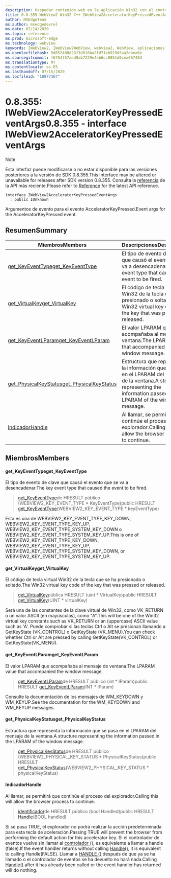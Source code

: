 ```yaml
---
description: Hospedar contenido web en la aplicación Win32 con el control Microsoft Edge WebView2
title: 0.8.355-WebView2 Win32 C++ IWebView2AcceleratorKeyPressedEventArgs
author: MSEdgeTeam
ms.author: msedgedevrel
ms.date: 07/14/2020
ms.topic: reference
ms.prod: microsoft-edge
ms.technology: webview
keywords: IWebView2, IWebView2WebView, webview2, WebView, aplicaciones Win32, Win32, Edge
ms.openlocfilehash: 5d052488d23f3d016ba2fd71eb929d5aa2ebea6e
ms.sourcegitcommit: f6764f57aed9ab7229e4eb6cc8851d0cea667403
ms.translationtype: MT
ms.contentlocale: es-ES
ms.lasthandoff: 07/15/2020
ms.locfileid: "10877367"
---
```

# <span data-ttu-id="537d5-104">0.8.355: IWebView2AcceleratorKeyPressedEventArgs</span><span class="sxs-lookup"><span data-stu-id="537d5-104">0.8.355 - interface IWebView2AcceleratorKeyPressedEventArgs</span></span> 

> [!NOTE]
> <span data-ttu-id="537d5-105">Esta interfaz puede modificarse o no estar disponible para las versiones posteriores a la versión de SDK 0.8.355.</span><span class="sxs-lookup"><span data-stu-id="537d5-105">This interface may be altered or unavailable for releases after SDK version 0.8.355.</span></span> <span data-ttu-id="537d5-106">Consulta la [referencia](../../../webview2-api-reference.md) de la API más reciente.</span><span class="sxs-lookup"><span data-stu-id="537d5-106">Please refer to [Reference](../../../webview2-api-reference.md) for the latest API reference.</span></span>

```
interface IWebView2AcceleratorKeyPressedEventArgs
  : public IUnknown
```

<span data-ttu-id="537d5-107">Argumentos de evento para el evento AcceleratorKeyPressed.</span><span class="sxs-lookup"><span data-stu-id="537d5-107">Event args for the AcceleratorKeyPressed event.</span></span>

## <span data-ttu-id="537d5-108">Resumen</span><span class="sxs-lookup"><span data-stu-id="537d5-108">Summary</span></span>

 <span data-ttu-id="537d5-109">Miembros</span><span class="sxs-lookup"><span data-stu-id="537d5-109">Members</span></span>                        | <span data-ttu-id="537d5-110">Descripciones</span><span class="sxs-lookup"><span data-stu-id="537d5-110">Descriptions</span></span>
--------------------------------|---------------------------------------------
[<span data-ttu-id="537d5-111">get_KeyEventType</span><span class="sxs-lookup"><span data-stu-id="537d5-111">get_KeyEventType</span></span>](#get_keyeventtype) | <span data-ttu-id="537d5-112">El tipo de evento de clave que causó el evento que se va a desencadenar.</span><span class="sxs-lookup"><span data-stu-id="537d5-112">The key event type that caused the event to be fired.</span></span>
[<span data-ttu-id="537d5-113">get_VirtualKey</span><span class="sxs-lookup"><span data-stu-id="537d5-113">get_VirtualKey</span></span>](#get_virtualkey) | <span data-ttu-id="537d5-114">El código de tecla virtual Win32 de la tecla que se ha presionado o soltado.</span><span class="sxs-lookup"><span data-stu-id="537d5-114">The Win32 virtual key code of the key that was pressed or released.</span></span>
[<span data-ttu-id="537d5-115">get_KeyEventLParam</span><span class="sxs-lookup"><span data-stu-id="537d5-115">get_KeyEventLParam</span></span>](#get_keyeventlparam) | <span data-ttu-id="537d5-116">El valor LPARAM que acompañaba al mensaje de ventana.</span><span class="sxs-lookup"><span data-stu-id="537d5-116">The LPARAM value that accompanied the window message.</span></span>
[<span data-ttu-id="537d5-117">get_PhysicalKeyStatus</span><span class="sxs-lookup"><span data-stu-id="537d5-117">get_PhysicalKeyStatus</span></span>](#get_physicalkeystatus) | <span data-ttu-id="537d5-118">Estructura que representa la información que se pasa en el LPARAM del mensaje de la ventana.</span><span class="sxs-lookup"><span data-stu-id="537d5-118">A structure representing the information passed in the LPARAM of the window message.</span></span>
[<span data-ttu-id="537d5-119">Indicador</span><span class="sxs-lookup"><span data-stu-id="537d5-119">Handle</span></span>](#handle) | <span data-ttu-id="537d5-120">Al llamar, se permitirá que continúe el proceso del explorador.</span><span class="sxs-lookup"><span data-stu-id="537d5-120">Calling this will allow the browser process to continue.</span></span>

## <span data-ttu-id="537d5-121">Miembros</span><span class="sxs-lookup"><span data-stu-id="537d5-121">Members</span></span>

#### <span data-ttu-id="537d5-122">get_KeyEventType</span><span class="sxs-lookup"><span data-stu-id="537d5-122">get_KeyEventType</span></span> 

<span data-ttu-id="537d5-123">El tipo de evento de clave que causó el evento que se va a desencadenar.</span><span class="sxs-lookup"><span data-stu-id="537d5-123">The key event type that caused the event to be fired.</span></span>

> <span data-ttu-id="537d5-124">[get_KeyEventType](#get_keyeventtype)de HRESULT público (WEBVIEW2_KEY_EVENT_TYPE \* KeyEventType)</span><span class="sxs-lookup"><span data-stu-id="537d5-124">public HRESULT [get_KeyEventType](#get_keyeventtype)(WEBVIEW2_KEY_EVENT_TYPE \* keyEventType)</span></span>

<span data-ttu-id="537d5-125">Esta es una de WEBVIEW2_KEY_EVENT_TYPE_KEY_DOWN, WEBVIEW2_KEY_EVENT_TYPE_KEY_UP, WEBVIEW2_KEY_EVENT_TYPE_SYSTEM_KEY_DOWN o WEBVIEW2_KEY_EVENT_TYPE_SYSTEM_KEY_UP.</span><span class="sxs-lookup"><span data-stu-id="537d5-125">This is one of WEBVIEW2_KEY_EVENT_TYPE_KEY_DOWN, WEBVIEW2_KEY_EVENT_TYPE_KEY_UP, WEBVIEW2_KEY_EVENT_TYPE_SYSTEM_KEY_DOWN, or WEBVIEW2_KEY_EVENT_TYPE_SYSTEM_KEY_UP.</span></span>

#### <span data-ttu-id="537d5-126">get_VirtualKey</span><span class="sxs-lookup"><span data-stu-id="537d5-126">get_VirtualKey</span></span> 

<span data-ttu-id="537d5-127">El código de tecla virtual Win32 de la tecla que se ha presionado o soltado.</span><span class="sxs-lookup"><span data-stu-id="537d5-127">The Win32 virtual key code of the key that was pressed or released.</span></span>

> <span data-ttu-id="537d5-128">[get_VirtualKey](#get_virtualkey)pública HRESULT (uint \* VirtualKey)</span><span class="sxs-lookup"><span data-stu-id="537d5-128">public HRESULT [get_VirtualKey](#get_virtualkey)(UINT \* virtualKey)</span></span>

<span data-ttu-id="537d5-129">Será una de las constantes de la clave virtual de Win32, como VK_RETURN o un valor ASCII (en mayúsculas), como "A".</span><span class="sxs-lookup"><span data-stu-id="537d5-129">This will be one of the Win32 virtual key constants such as VK_RETURN or an (uppercase) ASCII value such as 'A'.</span></span> <span data-ttu-id="537d5-130">Puede comprobar si las teclas Ctrl o Alt se presionan llamando a GetKeyState (VK_CONTROL) o GetKeyState (VK_MENU).</span><span class="sxs-lookup"><span data-stu-id="537d5-130">You can check whether Ctrl or Alt are pressed by calling GetKeyState(VK_CONTROL) or GetKeyState(VK_MENU).</span></span>

#### <span data-ttu-id="537d5-131">get_KeyEventLParam</span><span class="sxs-lookup"><span data-stu-id="537d5-131">get_KeyEventLParam</span></span> 

<span data-ttu-id="537d5-132">El valor LPARAM que acompañaba al mensaje de ventana.</span><span class="sxs-lookup"><span data-stu-id="537d5-132">The LPARAM value that accompanied the window message.</span></span>

> <span data-ttu-id="537d5-133">[get_KeyEventLParam](#get_keyeventlparam)de HRESULT público (int \* lParam)</span><span class="sxs-lookup"><span data-stu-id="537d5-133">public HRESULT [get_KeyEventLParam](#get_keyeventlparam)(INT \* lParam)</span></span>

<span data-ttu-id="537d5-134">Consulte la documentación de los mensajes de WM_KEYDOWN y WM_KEYUP.</span><span class="sxs-lookup"><span data-stu-id="537d5-134">See the documentation for the WM_KEYDOWN and WM_KEYUP messages.</span></span>

#### <span data-ttu-id="537d5-135">get_PhysicalKeyStatus</span><span class="sxs-lookup"><span data-stu-id="537d5-135">get_PhysicalKeyStatus</span></span> 

<span data-ttu-id="537d5-136">Estructura que representa la información que se pasa en el LPARAM del mensaje de la ventana.</span><span class="sxs-lookup"><span data-stu-id="537d5-136">A structure representing the information passed in the LPARAM of the window message.</span></span>

> <span data-ttu-id="537d5-137">[get_PhysicalKeyStatus](#get_physicalkeystatus)de HRESULT público (WEBVIEW2_PHYSICAL_KEY_STATUS \* PhysicalKeyStatus)</span><span class="sxs-lookup"><span data-stu-id="537d5-137">public HRESULT [get_PhysicalKeyStatus](#get_physicalkeystatus)(WEBVIEW2_PHYSICAL_KEY_STATUS \* physicalKeyStatus)</span></span>

#### <span data-ttu-id="537d5-138">Indicador</span><span class="sxs-lookup"><span data-stu-id="537d5-138">Handle</span></span> 

<span data-ttu-id="537d5-139">Al llamar, se permitirá que continúe el proceso del explorador.</span><span class="sxs-lookup"><span data-stu-id="537d5-139">Calling this will allow the browser process to continue.</span></span>

> <span data-ttu-id="537d5-140">[identificador](#handle)de HRESULT público (bool Handled)</span><span class="sxs-lookup"><span data-stu-id="537d5-140">public HRESULT [Handle](#handle)(BOOL handled)</span></span>

<span data-ttu-id="537d5-141">Si se pasa TRUE, el explorador no podrá realizar la acción predeterminada para esta tecla de aceleración.</span><span class="sxs-lookup"><span data-stu-id="537d5-141">Passing TRUE will prevent the browser from performing the default action for this accelerator key.</span></span> <span data-ttu-id="537d5-142">Si el controlador de eventos vuelve sin llamar al [controlador ()](#handle), es equivalente a llamar a handle (false).</span><span class="sxs-lookup"><span data-stu-id="537d5-142">If the event handler returns without calling [Handle()](#handle), it is equivalent to calling Handle(FALSE).</span></span> <span data-ttu-id="537d5-143">Llamar a [HANDLE ()](#handle) después de que ya se ha llamado o el controlador de eventos se ha devuelto no hará nada.</span><span class="sxs-lookup"><span data-stu-id="537d5-143">Calling [Handle()](#handle) after it has already been called or the event handler has returned will do nothing.</span></span>

